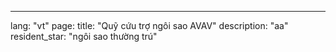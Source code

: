 ---
lang: "vt"
page:
  title: "Quỹ cứu trợ ngôi sao AVAV"
  description: "aa"
  resident_star: "ngôi sao thường trú"